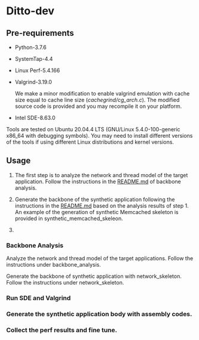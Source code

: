 # Ditto-dev

## Pre-requirements

* Python-3.7.6
* SystemTap-4.4
* Linux Perf-5.4.166
* Valgrind-3.19.0

  We make a minor modification to enable valgrind emulation with cache size equal to cache line size (*cachegrind/cg_arch.c*). The modified source code is provided and you may recompile it on your platform.

* Intel SDE-8.63.0

Tools are tested on Ubuntu 20.04.4 LTS (GNU/Linux 5.4.0-100-generic x86_64 with debugging symbols). You may need to install different versions of the tools if using different Linux distributions and kernel versions.

## Usage

1. The first step is to analyze the network and thread model of the target application. Follow the instructions in the [README.md](./backbone_analysis/README.md) of backbone analysis.

2. Generate the backbone of the synthetic application following the instructions in the [README.md](./network_skeleton//README.md) based on the analysis results of step 1. An example of the generation of synthetic Memcached skeleton is provided in synthetic_memcached_skeleon.

3. 

### Backbone Analysis

Analyze the network and thread model of the target applications. Follow the instructions under backbone_analysis.

Generate the backbone of synthetic application with network_skeleton. Follow the instructions under network_skeleton.

### Run SDE and Valgrind

### Generate the synthetic application body with assembly codes.

### Collect the perf results and fine tune.

